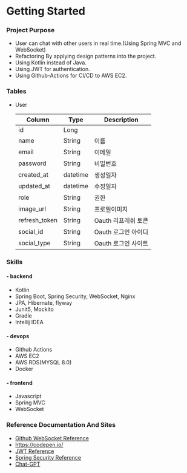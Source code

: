# Getting Started

### Project Purpose

- User can chat with other users in real time.(Using Spring MVC and WebSocket)
- Refactoring By applying design patterns into the project.
- Using Kotlin instead of Java.
- Using JWT for authentication.
- Using Github-Actions for CI/CD to AWS EC2.


### Tables

- User

  | Column        | Type     | Description   |
  |---------------|----------|---------------|
  | id            | Long     |               |
  | name          | String   | 이름            |
  | email         | String   | 이메일           |
  | password      | String   | 비밀번호          |
  | created_at    | datetime | 생성일자          |
  | updated_at    | datetime | 수정일자          |
  | role          | String   | 권한            |
  | image_url     | String   | 프로필이미지        |
  | refresh_token | String   | Oauth 리프레쉬 토큰  |
  | social_id     | String   | Oauth 로그인 아이디 |
  | social_type   | String   | Oauth 로그인 사이트 |



### Skills

#### - backend
* Kotlin
* Spring Boot, Spring Security, WebSocket, Nginx
* JPA, Hibernate, flyway
* Junit5, Mockito
* Gradle
* Intellij IDEA

#### - devops
* Github Actions
* AWS EC2
* AWS RDS(MYSQL 8.0)
* Docker

#### - frontend
* Javascript
* Spring MVC
* WebSocket



### Reference Documentation And Sites

* [Github WebSocket Reference](https://github.com/dailycodebuffer/Spring-MVC-Tutorials/blob/master/spring-websocket)
* https://codepen.io/
* [JWT Reference](https://github.com/Tienisto/spring-boot-kotlin/tree/master/rest-jwt-jpa)
* [Spring Security Reference](https://github.com/thombergs/code-examples/tree/master/spring-security/getting-started)
* [Chat-GPT](https://chat.openai.com/)
